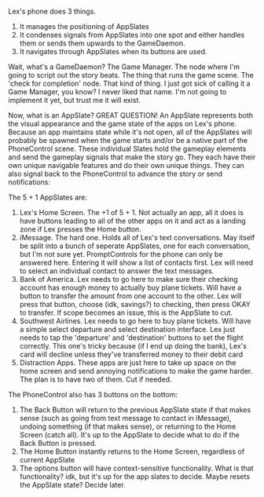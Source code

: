 Lex's phone does 3 things.

1. It manages the positioning of AppSlates
2. It condenses signals from AppSlates into one spot and either handles them or sends them upwards to the GameDaemon.
3. It navigates through AppSlates when its buttons are used.

Wait, what's a GameDaemon? The Game Manager. The node where I'm going to script out the story beats. The thing that runs the game scene. The 'check for completion' node. That kind of thing. I just got sick of calling it a Game Manager, you know? I never liked that name. I'm not going to implement it yet, but trust me it will exist.

Now, what is an AppSlate? GREAT QUESTION! An AppSlate represents both the visual appearance and the game state of the apps on Lex's phone. Because an app maintains state while it's not open, all of the AppSlates will probably be spawned when the game starts and/or be a native part of the PhoneControl scene. These individual Slates hold the gameplay elements and send the gameplay signals that make the story go. They each have their own unique navigable features and do their own unique things. They can also signal back to the PhoneControl to advance the story or send notifications:

The 5 + 1 AppSlates are:
1. Lex's Home Screen. The +1 of 5 + 1. Not actually an app, all it does is have buttons leading to all of the other apps on it and act as a landing zone if Lex presses the Home button.
2. iMessage. The hard one. Holds all of Lex's text conversations. May itself be split into a bunch of seperate AppSlates, one for each conversation, but I'm not sure yet. PromptControls for the phone can only be answered here. Entering it will show a list of contacts first. Lex will need to select an individual contact to answer the text messages.
3. Bank of America. Lex needs to go here to make sure their checking account has enough money to actually buy plane tickets. Will have a button to transfer the amount from one account to the other. Lex will press that button, choose (idk, savings?) to checking, then press OKAY to transfer. If scope becomes an issue, this is the AppSlate to cut.
4. Southwest Airlines. Lex needs to go here to buy plane tickets. Will have a simple select departure and select destination interface. Lex just needs to tap the 'departure' and 'destination' buttons to set the flight correctly. This one's tricky because (if I end up doing the bank), Lex's card will decline unless they've transferred money to their debit card
5. Distraction Apps. These apps are just here to take up space on the home screen and send annoying notifications to make the game harder. The plan is to have two of them. Cut if needed.

The PhoneControl also has 3 buttons on the bottom:
1. The Back Button will return to the previous AppSlate state if that makes sense (such as going from text message to contact in iMessage), undoing something (if that makes sense), or returning to the Home Screen (catch all). It's up to the AppSlate to decide what to do if the Back Button is pressed.
2. The Home Button instantly returns to the Home Screen, regardless of current AppSlate
3. The options button will have context-sensitive functionality. What is that functionality? idk, but it's up for the app slates to decide. Maybe resets the AppSlate state? Decide later.